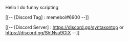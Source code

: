 Hello 
I do funny scripting  

[[--
[Discord Tag]    : memeboi#6900
--]]

[[--
[Discord Server] : https://discord.gg/syntaxontop or https://discord.gg/ShtNsu9GtX 
--]]
